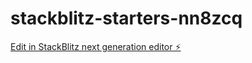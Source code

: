 # stackblitz-starters-nn8zcq

[Edit in StackBlitz next generation editor ⚡️](https://stackblitz.com/~/github.com/deanapeterson/stackblitz-starters-nn8zcq)